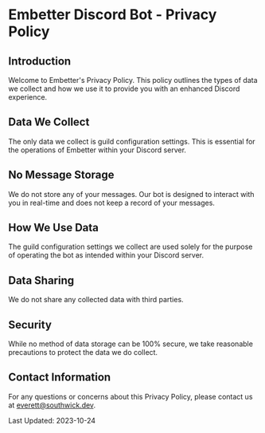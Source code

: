 # Embetter Discord Bot - Privacy Policy

## Introduction
Welcome to Embetter's Privacy Policy. This policy outlines the types of data we collect and how we use it to provide you with an enhanced Discord experience.

## Data We Collect
The only data we collect is guild configuration settings. This is essential for the operations of Embetter within your Discord server.

## No Message Storage
We do not store any of your messages. Our bot is designed to interact with you in real-time and does not keep a record of your messages.

## How We Use Data
The guild configuration settings we collect are used solely for the purpose of operating the bot as intended within your Discord server.

## Data Sharing
We do not share any collected data with third parties.

## Security
While no method of data storage can be 100% secure, we take reasonable precautions to protect the data we do collect.

## Contact Information
For any questions or concerns about this Privacy Policy, please contact us at everett@southwick.dev.

Last Updated: 2023-10-24
